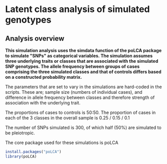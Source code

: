 # Latent class analysis of simulated genotypes


## Analysis overview

**This simulation analysis uses the simdata function of the poLCA package to simulate "SNPs" as categorical variables.
The simulation assumes three underlying traits or classes that are associated with the simulated SNP genotypes. 
The allele frequency between groups of cases comprising the three simulated classes and that of controls differs based on a constructed probability matrix.**

The parameters that are set to vary in the simulations are hard-coded in the scripts. These are; sample size (numbers of individual cases), and difference in allele frequency between classes and therefore strength of association with the underlying trait.

The proportions of cases to controls is 50:50. The proportion of cases in each of the 3 classes in the overall sample is  0.25 / 0.15 / 0.1

The number of SNPs simulated is 300, of which half (50%) are simulated to be pleiotropic.
  
The core package used for these simulations is poLCA

```r
install.packages("poLCA")
library(poLCA)

```
